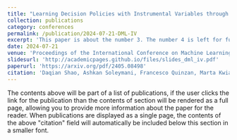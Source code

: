 ```yaml
---
title: "Learning Decision Policies with Instrumental Variables through Double Machine Learning"
collection: publications
category: conferences
permalink: /publication/2024-07-21-DML-IV
excerpt: 'This paper is about the number 3. The number 4 is left for future work.'
date: 2024-07-21
venue: 'Proceedings of the International Conference on Machine Learning (ICML)'
slidesurl: 'http://academicpages.github.io/files/slides_dml_iv.pdf'
paperurl: 'https://arxiv.org/pdf/2405.08498'
citation: 'Daqian Shao, Ashkan Soleymani, Francesco Quinzan, Marta Kwiatkowska. &quot;Learning Decision Policies with Instrumental Variables through Double Machine Learning&quot; <i>Proceedings of the International Conference on Machine Learning</i> 2024.'
---
```


The contents above will be part of a list of publications, if the user clicks the link for the publication than the contents of section will be rendered as a full page, allowing you to provide more information about the paper for the reader. When publications are displayed as a single page, the contents of the above "citation" field will automatically be included below this section in a smaller font.